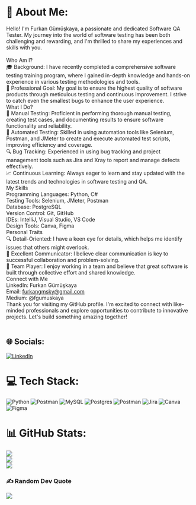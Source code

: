 # 💫 About Me:
Hello! I'm Furkan Gümüşkaya, a passionate and dedicated Software QA Tester. My journey into the world of software testing has been both challenging and rewarding, and I'm thrilled to share my experiences and skills with you.<br><br>Who Am I?<br>🎓 Background: I have recently completed a comprehensive software testing training program, where I gained in-depth knowledge and hands-on experience in various testing methodologies and tools.<br>💼 Professional Goal: My goal is to ensure the highest quality of software products through meticulous testing and continuous improvement. I strive to catch even the smallest bugs to enhance the user experience.<br>What I Do?<br>🧪 Manual Testing: Proficient in performing thorough manual testing, creating test cases, and documenting results to ensure software functionality and reliability.<br>🤖 Automated Testing: Skilled in using automation tools like Selenium, Postman, and JMeter to create and execute automated test scripts, improving efficiency and coverage.<br>🔍 Bug Tracking: Experienced in using bug tracking and project management tools such as Jira and Xray to report and manage defects effectively.<br>📈 Continuous Learning: Always eager to learn and stay updated with the latest trends and technologies in software testing and QA.<br>My Skills<br>Programming Languages: Python, C#<br>Testing Tools: Selenium, JMeter, Postman<br>Database: PostgreSQL<br>Version Control: Git, GitHub<br>IDEs: IntelliJ, Visual Studio, VS Code<br>Design Tools: Canva, Figma<br>Personal Traits<br>🔍 Detail-Oriented: I have a keen eye for details, which helps me identify issues that others might overlook.<br>💬 Excellent Communicator: I believe clear communication is key to successful collaboration and problem-solving.<br>🤝 Team Player: I enjoy working in a team and believe that great software is built through collective effort and shared knowledge.<br>Connect with Me<br>LinkedIn: Furkan Gümüşkaya<br>Email: furkangmsky@gmail.com<br>Medium: @fgumuskaya<br>Thank you for visiting my GitHub profile. I'm excited to connect with like-minded professionals and explore opportunities to contribute to innovative projects. Let's build something amazing together!<br><br>


## 🌐 Socials:
[![LinkedIn](https://img.shields.io/badge/LinkedIn-%230077B5.svg?logo=linkedin&logoColor=white)](https://linkedin.com/in/https://www.linkedin.com/in/furkan-g%C3%BCm%C3%BC%C5%9Fkaya-835475258/) 

# 💻 Tech Stack:
![Python](https://img.shields.io/badge/python-3670A0?style=for-the-badge&logo=python&logoColor=ffdd54) ![Postman](https://img.shields.io/badge/Postman-FF6C37?style=for-the-badge&logo=postman&logoColor=white) ![MySQL](https://img.shields.io/badge/mysql-4479A1.svg?style=for-the-badge&logo=mysql&logoColor=white) ![Postgres](https://img.shields.io/badge/postgres-%23316192.svg?style=for-the-badge&logo=postgresql&logoColor=white) ![Postman](https://img.shields.io/badge/Postman-FF6C37?style=for-the-badge&logo=postman&logoColor=white) ![Jira](https://img.shields.io/badge/jira-%230A0FFF.svg?style=for-the-badge&logo=jira&logoColor=white) ![Canva](https://img.shields.io/badge/Canva-%2300C4CC.svg?style=for-the-badge&logo=Canva&logoColor=white) ![Figma](https://img.shields.io/badge/figma-%23F24E1E.svg?style=for-the-badge&logo=figma&logoColor=white)
# 📊 GitHub Stats:
![](https://github-readme-stats.vercel.app/api?username=FurkanGumuskaya&theme=tokyonight&hide_border=false&include_all_commits=true&count_private=false)<br/>
![](https://github-readme-streak-stats.herokuapp.com/?user=FurkanGumuskaya&theme=tokyonight&hide_border=false)<br/>
![](https://github-readme-stats.vercel.app/api/top-langs/?username=FurkanGumuskaya&theme=tokyonight&hide_border=false&include_all_commits=true&count_private=false&layout=compact)

### ✍️ Random Dev Quote
![](https://quotes-github-readme.vercel.app/api?type=horizontal&theme=tokyonight)



<!-- Proudly created with GPRM ( https://gprm.itsvg.in ) -->
